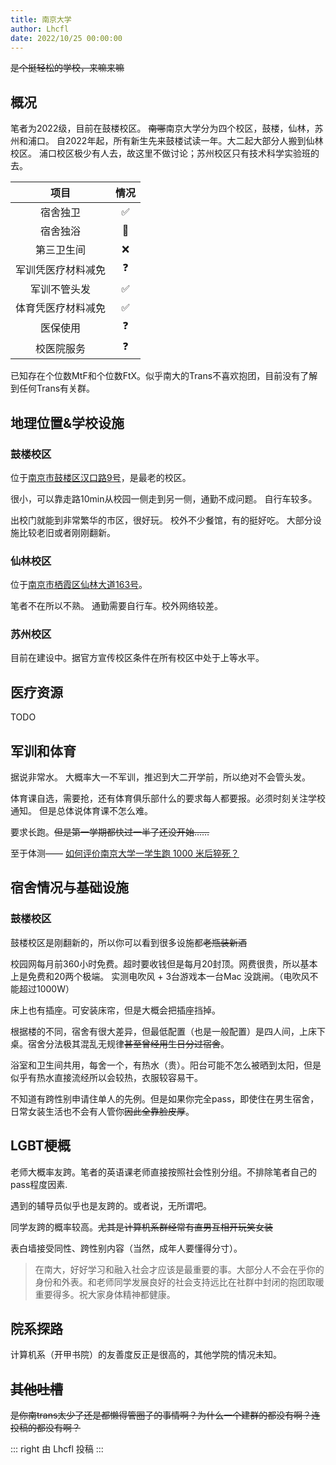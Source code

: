 ```yaml
---
title: 南京大学
author: Lhcfl
date: 2022/10/25 00:00:00
---
```


~~是个挺轻松的学校，来嘛来嘛~~  

## 概况

笔者为2022级，目前在鼓楼校区。
~~南哪~~南京大学分为四个校区，鼓楼，仙林，苏州和浦口。
自2022年起，所有新生先来鼓楼试读一年。大二起大部分人搬到仙林校区。
浦口校区极少有人去，故这里不做讨论；苏州校区只有技术科学实验班的去。

|项目|情况|
|:---:|:---:|
|宿舍独卫| ✅|
|宿舍独浴|🤔|
|第三卫生间|❌|
|军训凭医疗材料减免|❓|
|军训不管头发|✅|
|体育凭医疗材料减免|✅|
|医保使用|❓|
|校医院服务|❓|

已知存在个位数MtF和个位数FtX。似乎南大的Trans不喜欢抱团，目前没有了解到任何Trans有关群。

## 地理位置&学校设施

### 鼓楼校区

位于[南京市鼓楼区汉口路9号](https://amap.com/place/B00190B4AC)，是最老的校区。

很小，可以靠走路10min从校园一侧走到另一侧，通勤不成问题。
自行车较多。

出校门就能到非常繁华的市区，很好玩。
校外不少餐馆，有的挺好吃。
大部分设施比较老旧或者刚刚翻新。

### 仙林校区

位于[南京市栖霞区仙林大道163号](https://amap.com/place/B00190CVRT)。

笔者不在所以不熟。
通勤需要自行车。校外网络较差。

### 苏州校区

目前在建设中。据官方宣传校区条件在所有校区中处于上等水平。

## 医疗资源

TODO

## 军训和体育

据说非常水。
大概率大一不军训，推迟到大二开学前，所以绝对不会管头发。

体育课自选，需要抢，还有体育俱乐部什么的要求每人都要报。必须时刻关注学校通知。
但是总体说体育课不怎么难。

要求长跑。~~但是第一学期都快过一半了还没开始……~~

至于体测—— [如何评价南京大学一学生跑 1000 米后猝死？](https://www.zhihu.com/question/36881773) 

## 宿舍情况与基础设施

### 鼓楼校区

鼓楼校区是刚翻新的，所以你可以看到很多设施都~~老瓶装新酒~~  

校园网每月前360小时免费。超时要收钱但是每月20封顶。网费很贵，所以基本上是免费和20两个极端。
实测电吹风 + 3台游戏本一台Mac 没跳闸。（电吹风不能超过1000W）

床上也有插座。可安装床帘，但是大概会把插座挡掉。

根据楼的不同，宿舍有很大差异，但最低配置（也是一般配置）是四人间，上床下桌。宿舍分法极其混乱无规律~~甚至曾经用生日分过宿舍~~。

浴室和卫生间共用，每舍一个，有热水（贵）。阳台可能不怎么被晒到太阳，但是似乎有热水直接流经所以会较热，衣服较容易干。

不知道有跨性别申请住单人的先例。但是如果你完全pass，即使住在男生宿舍，日常女装生活也不会有人管你~~因此全靠脸皮厚~~。

## LGBT梗概

老师大概率友跨。笔者的英语课老师直接按照社会性别分组。不排除笔者自己的pass程度因素.

遇到的辅导员似乎也是友跨的。或者说，无所谓吧。

同学友跨的概率较高。~~尤其是计算机系群经常有直男互相开玩笑女装~~

表白墙接受同性、跨性别内容（当然，成年人要懂得分寸）。
  
> 在南大，好好学习和融入社会才应该是最重要的事。大部分人不会在乎你的身份和外表。和老师同学发展良好的社会支持远比在社群中封闭的抱团取暖重要得多。祝大家身体精神都健康。

## 院系探路

计算机系（开甲书院）的友善度反正是很高的，其他学院的情况未知。

## ~~其他吐槽~~  

~~是你南trans太少了还是都懒得管圈子的事情啊？为什么一个建群的都没有啊？连投稿的都没有啊？~~  

::: right
由 Lhcfl 投稿
:::

<!--
{{< sign-off-by "Lhcfl" >}}
-->
